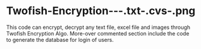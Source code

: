 # Twofish-Encryption---.txt-.cvs-.png
This code can encrypt, decrypt any text file, excel file and images through Twofish Encryption Algo.
More-over commented section include the code to generate the database for login of users.
